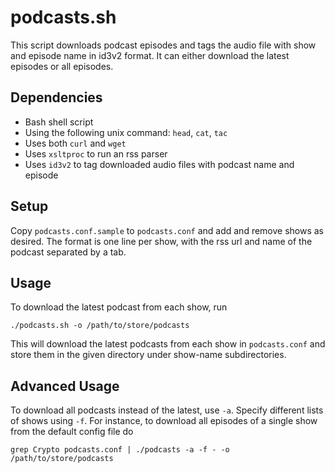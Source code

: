# podcasts.sh

This script downloads podcast episodes and tags the audio file with
show and episode name in id3v2 format.  It can either download the
latest episodes or all episodes.

## Dependencies

- Bash shell script
- Using the following unix command: `head`, `cat`, `tac`
- Uses both `curl` and `wget`
- Uses `xsltproc` to run an rss parser
- Uses `id3v2` to tag downloaded audio files with podcast name and episode

## Setup

Copy `podcasts.conf.sample` to `podcasts.conf` and add and remove
shows as desired.  The format is one line per show, with the rss url
and name of the podcast separated by a tab.

## Usage

To download the latest podcast from each show, run

    ./podcasts.sh -o /path/to/store/podcasts

This will download the latest podcasts from each show in
`podcasts.conf` and store them in the given directory under show-name
subdirectories.

## Advanced Usage

To download all podcasts instead of the latest, use `-a`.  Specify
different lists of shows using `-f`.  For instance, to download all
episodes of a single show from the default config file do

    grep Crypto podcasts.conf | ./podcasts -a -f - -o /path/to/store/podcasts
